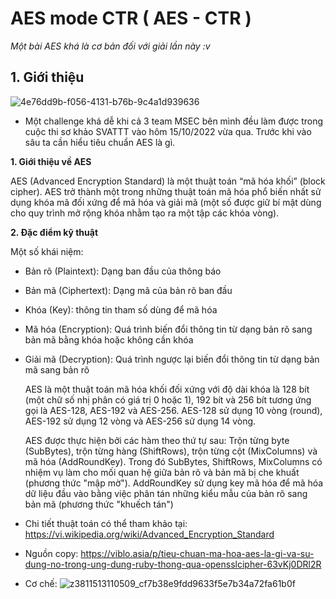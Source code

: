 # AES mode CTR ( AES - CTR )



_Một bài AES khá là cơ bản đối với giải lần này :v_





## 1. Giới thiệu
![4e76dd9b-f056-4131-b76b-9c4a1d939636](https://user-images.githubusercontent.com/97930158/196595745-313c8cb6-064a-4867-b32f-7577d1afaf87.png)

* Một challenge khá dễ khi cả 3 team MSEC bên mình đều làm được trong cuộc thi sơ khảo SVATTT vào hôm 15/10/2022 vừa qua. Trước khi vào sâu ta cần hiểu tiêu chuẩn AES là gì.

__1. Giới thiệu về AES__


   AES (Advanced Encryption Standard) là một thuật toán “mã hóa khối” (block cipher). AES trở thành một trong những thuật toán mã hóa phổ biến nhất sử dụng khóa mã đối xứng để mã hóa và giải mã (một số được giữ bí mật dùng cho quy trình mở rộng khóa nhằm tạo ra một tập các khóa vòng).


__2. Đặc điểm kỹ thuật__


  Một số khái niệm:
* Bản rõ (Plaintext): Dạng ban đầu của thông báo
* Bản mã (Ciphertext): Dạng mã của bản rõ ban đầu
* Khóa (Key): thông tin tham số dùng để mã hóa
* Mã hóa (Encryption): Quá trình biến đổi thông tin từ dạng bản rõ sang bản mã bằng khóa hoặc không cần khóa
* Giải mã (Decryption): Quá trình ngược lại biến đổi thông tin từ dạng bản mã sang bản rõ


  AES là một thuật toán mã hóa khối đối xứng với độ dài khóa là 128 bít (một chữ số nhị phân có giá trị 0 hoặc 1), 192 bít và 256 bít tương ứng gọi là AES-128, AES-192 và AES-256. AES-128 sử dụng 10 vòng (round), AES-192 sử dụng 12 vòng và AES-256 sử dụng 14 vòng.


  AES được thực hiện bởi các hàm theo thứ tự sau: Trộn từng byte (SubBytes), trộn từng hàng (ShiftRows), trộn từng cột (MixColumns) và mã hóa (AddRoundKey). Trong đó SubBytes, ShiftRows, MixColumns có nhiệm vụ làm cho mối quan hệ giữa bản rõ và bản mã bị che khuất (phương thức "mập mờ"). AddRoundKey sử dụng key mã hóa để mã hóa dữ liệu đầu vào bằng việc phân tán những kiểu mẫu của bản rõ sang bản mã (phương thức "khuếch tán")


* Chi tiết thuật toán có thể tham khảo tại: https://vi.wikipedia.org/wiki/Advanced_Encryption_Standard
* Nguồn copy: https://viblo.asia/p/tieu-chuan-ma-hoa-aes-la-gi-va-su-dung-no-trong-ung-dung-ruby-thong-qua-opensslcipher-63vKj0DRl2R
* Cơ chế: 
![z3811513110509_cf7b38e9fdd9633f5e7b34a72fa61b0f](https://user-images.githubusercontent.com/97930158/196597961-9c7b510b-d497-4c4c-a252-c8eb0d7a7b8e.jpg)





